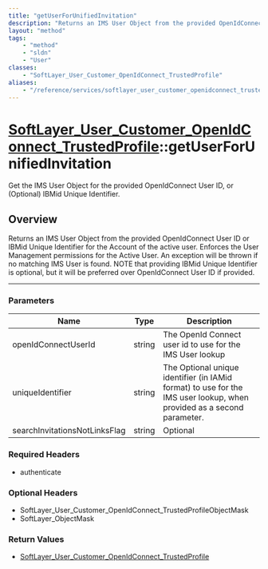 ```yaml
---
title: "getUserForUnifiedInvitation"
description: "Returns an IMS User Object from the provided OpenIdConnect User ID or IBMid Unique Identifier for the Account of the act... "
layout: "method"
tags:
    - "method"
    - "sldn"
    - "User"
classes:
    - "SoftLayer_User_Customer_OpenIdConnect_TrustedProfile"
aliases:
    - "/reference/services/softlayer_user_customer_openidconnect_trustedprofile/getUserForUnifiedInvitation"
---
```

# [SoftLayer_User_Customer_OpenIdConnect_TrustedProfile](/reference/services/SoftLayer_User_Customer_OpenIdConnect_TrustedProfile)::getUserForUnifiedInvitation


Get the IMS User Object for the provided OpenIdConnect User ID, or (Optional) IBMid Unique Identifier. 


## Overview 
Returns an IMS User Object from the provided OpenIdConnect User ID or IBMid Unique Identifier for the Account of the active user. Enforces the User Management permissions for the Active User. An exception will be thrown if no matching IMS User is found. NOTE that providing IBMid Unique Identifier is optional, but it will be preferred over OpenIdConnect User ID if provided. 

-----

### Parameters 
|Name | Type | Description |
| --- | --- | --- |
|openIdConnectUserId| string| The OpenId Connect user id to use for the IMS User lookup|
|uniqueIdentifier| string| The Optional unique identifier (in IAMid format) to use for the IMS user lookup, when provided as a second parameter.|
|searchInvitationsNotLinksFlag| string| Optional|


### Required Headers
* authenticate


### Optional Headers
* SoftLayer_User_Customer_OpenIdConnect_TrustedProfileObjectMask
* SoftLayer_ObjectMask

### Return Values
* <a href='/reference/datatypes/SoftLayer_User_Customer_OpenIdConnect_TrustedProfile'>SoftLayer_User_Customer_OpenIdConnect_TrustedProfile </a>




